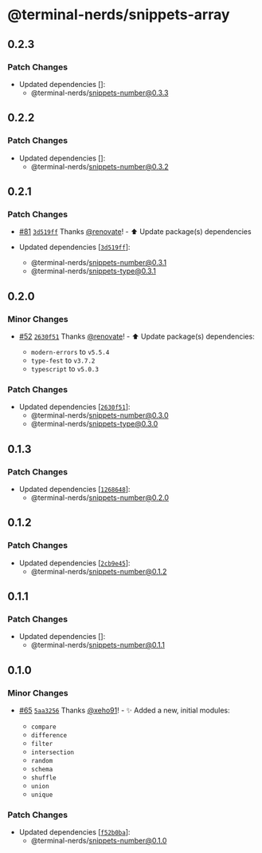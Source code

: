 # @terminal-nerds/snippets-array<!-- markdownlint-disable line-length list-marker-space no-duplicate-header ul-style ul-indent no-bare-urls -->

## 0.2.3

### Patch Changes

-   Updated dependencies []:
    -   @terminal-nerds/snippets-number@0.3.3

## 0.2.2

### Patch Changes

-   Updated dependencies []:
    -   @terminal-nerds/snippets-number@0.3.2

## 0.2.1

### Patch Changes

-   [#81](https://github.com/terminal-nerds/snippets/pull/81) [`3d519ff`](https://github.com/terminal-nerds/snippets/commit/3d519ffcc696e8c102fcb8856c9067ad6e51c35d) Thanks [@renovate](https://github.com/apps/renovate)! - ⬆️ Update package(s) dependencies

-   Updated dependencies [[`3d519ff`](https://github.com/terminal-nerds/snippets/commit/3d519ffcc696e8c102fcb8856c9067ad6e51c35d)]:
    -   @terminal-nerds/snippets-number@0.3.1
    -   @terminal-nerds/snippets-type@0.3.1

## 0.2.0

### Minor Changes

-   [#52](https://github.com/terminal-nerds/snippets/pull/52) [`2630f51`](https://github.com/terminal-nerds/snippets/commit/2630f5138db3f2f1bc0b766cd94c1c415bba2656) Thanks [@renovate](https://github.com/apps/renovate)! - ⬆️ Update package(s) dependencies:

    -   `modern-errors` to `v5.5.4`
    -   `type-fest` to `v3.7.2`
    -   `typescript` to `v5.0.3`

### Patch Changes

-   Updated dependencies [[`2630f51`](https://github.com/terminal-nerds/snippets/commit/2630f5138db3f2f1bc0b766cd94c1c415bba2656)]:
    -   @terminal-nerds/snippets-number@0.3.0
    -   @terminal-nerds/snippets-type@0.3.0

## 0.1.3

### Patch Changes

-   Updated dependencies [[`1268648`](https://github.com/terminal-nerds/snippets/commit/12686482558ef5911336d1524862c06731192f13)]:
    -   @terminal-nerds/snippets-number@0.2.0

## 0.1.2

### Patch Changes

-   Updated dependencies [[`2cb9e45`](https://github.com/terminal-nerds/snippets/commit/2cb9e452aeb01637c982e7e98e2a7e0aa2ef3612)]:
    -   @terminal-nerds/snippets-number@0.1.2

## 0.1.1

### Patch Changes

-   Updated dependencies []:
    -   @terminal-nerds/snippets-number@0.1.1

## 0.1.0

### Minor Changes

-   [#65](https://github.com/terminal-nerds/snippets/pull/65) [`5aa3256`](https://github.com/terminal-nerds/snippets/commit/5aa3256f9eb7db5c11e58a70f381355d77cc1d4a) Thanks [@xeho91](https://github.com/xeho91)! - ✨ Added a new, initial modules:

    -   `compare`
    -   `difference`
    -   `filter`
    -   `intersection`
    -   `random`
    -   `schema`
    -   `shuffle`
    -   `union`
    -   `unique`

### Patch Changes

-   Updated dependencies [[`f52b0ba`](https://github.com/terminal-nerds/snippets/commit/f52b0baf44df92215cc31a27969894a6c4125051)]:
    -   @terminal-nerds/snippets-number@0.1.0
